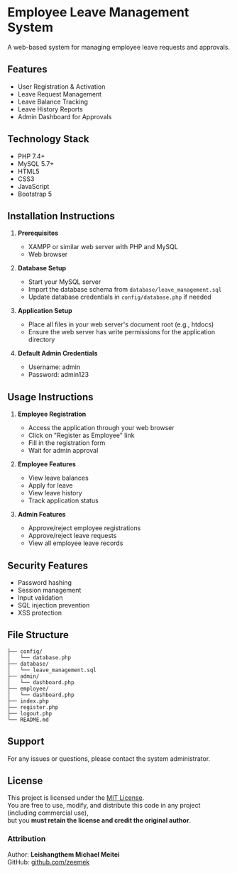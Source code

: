 # Employee Leave Management System

A web-based system for managing employee leave requests and approvals.

## Features

- User Registration & Activation
- Leave Request Management
- Leave Balance Tracking
- Leave History Reports
- Admin Dashboard for Approvals

## Technology Stack

- PHP 7.4+
- MySQL 5.7+
- HTML5
- CSS3
- JavaScript
- Bootstrap 5

## Installation Instructions

1. **Prerequisites**
   - XAMPP or similar web server with PHP and MySQL
   - Web browser

2. **Database Setup**
   - Start your MySQL server
   - Import the database schema from `database/leave_management.sql`
   - Update database credentials in `config/database.php` if needed

3. **Application Setup**
   - Place all files in your web server's document root (e.g., htdocs)
   - Ensure the web server has write permissions for the application directory

4. **Default Admin Credentials**
   - Username: admin
   - Password: admin123

## Usage Instructions

1. **Employee Registration**
   - Access the application through your web browser
   - Click on "Register as Employee" link
   - Fill in the registration form
   - Wait for admin approval

2. **Employee Features**
   - View leave balances
   - Apply for leave
   - View leave history
   - Track application status

3. **Admin Features**
   - Approve/reject employee registrations
   - Approve/reject leave requests
   - View all employee leave records

## Security Features

- Password hashing
- Session management
- Input validation
- SQL injection prevention
- XSS protection

## File Structure

```
├── config/
│   └── database.php
├── database/
│   └── leave_management.sql
├── admin/
│   └── dashboard.php
├── employee/
│   └── dashboard.php
├── index.php
├── register.php
├── logout.php
└── README.md
```

## Support

For any issues or questions, please contact the system administrator. 

## License

This project is licensed under the [MIT License](./LICENSE).  
You are free to use, modify, and distribute this code in any project (including commercial use),  
but you **must retain the license and credit the original author**.

### Attribution
Author: **Leishangthem Michael Meitei**  
GitHub: [github.com/zeemek](https://github.com/zeemek)
